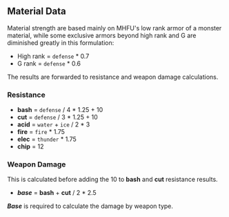 ## Material Data
Material strength are based mainly on MHFU's low rank armor of a monster material, while some exclusive armors beyond high rank and G are diminished greatly in this formulation:

* High rank = `defense` * 0.7
* G rank = `defense` * 0.6

The results are forwarded to resistance and weapon damage calculations.

### Resistance
* **bash** = `defense` / 4 * 1.25 + 10
* **cut** = `defense` / 3 * 1.25 + 10
* **acid** = `water` + `ice` / 2 * 3
* **fire** = `fire` * 1.75
* **elec** = `thunder` * 1.75
* **chip** = 12

### Weapon Damage
This is calculated before adding the 10 to **bash** and **cut** resistance results.

* ***base*** = **bash** + **cut** / 2 * 2.5

***Base*** is required to calculate the damage by weapon type.